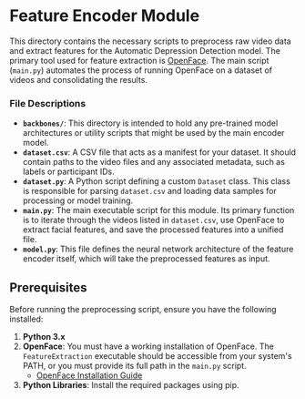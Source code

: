 # Feature Encoder Module

This directory contains the necessary scripts to preprocess raw video data and extract features for the Automatic Depression Detection model. The primary tool used for feature extraction is [OpenFace](https://github.com/TadasBaltrusaitis/OpenFace). The main script (`main.py`) automates the process of running OpenFace on a dataset of videos and consolidating the results.


### File Descriptions

-   **`backbones/`**: This directory is intended to hold any pre-trained model architectures or utility scripts that might be used by the main encoder model.
-   **`dataset.csv`**: A CSV file that acts as a manifest for your dataset. It should contain paths to the video files and any associated metadata, such as labels or participant IDs.
-   **`dataset.py`**: A Python script defining a custom `Dataset` class. This class is responsible for parsing `dataset.csv` and loading data samples for processing or model training.
-   **`main.py`**: The main executable script for this module. Its primary function is to iterate through the videos listed in `dataset.csv`, use OpenFace to extract facial features, and save the processed features into a unified file.
-   **`model.py`**: This file defines the neural network architecture of the feature encoder itself, which will take the preprocessed features as input.

## Prerequisites

Before running the preprocessing script, ensure you have the following installed:

1.  **Python 3.x**
2.  **OpenFace**: You must have a working installation of OpenFace. The `FeatureExtraction` executable should be accessible from your system's PATH, or you must provide its full path in the `main.py` script.
    -   [OpenFace Installation Guide](https://github.com/TadasBaltrusaitis/OpenFace/wiki/Installation)
3.  **Python Libraries**: Install the required packages using pip.

